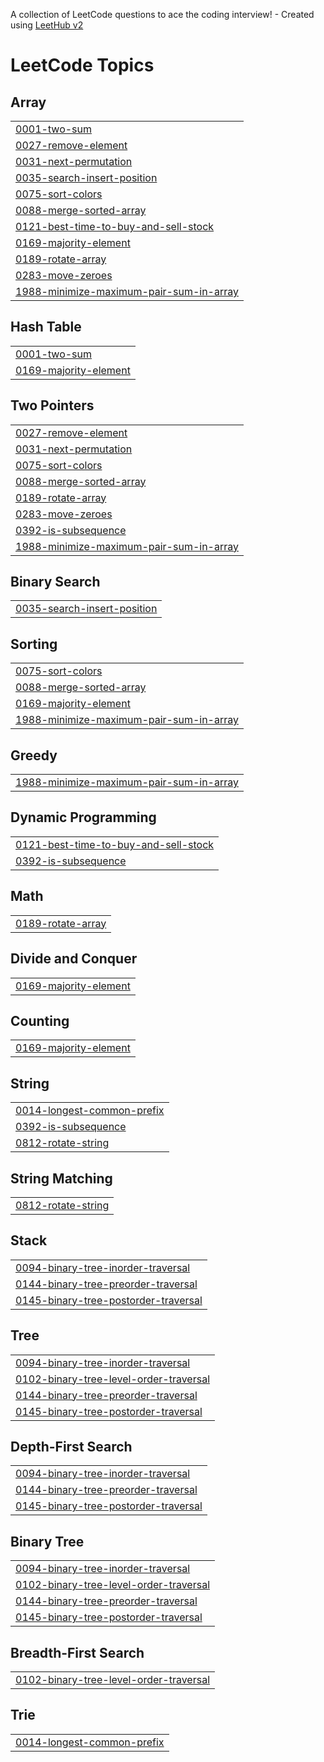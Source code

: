 A collection of LeetCode questions to ace the coding interview! - Created using [LeetHub v2](https://github.com/arunbhardwaj/LeetHub-2.0)
<!---LeetCode Topics Start-->
# LeetCode Topics
## Array
|  |
| ------- |
| [0001-two-sum](https://github.com/khomathi1085/DSA/tree/master/0001-two-sum) |
| [0027-remove-element](https://github.com/khomathi1085/DSA/tree/master/0027-remove-element) |
| [0031-next-permutation](https://github.com/khomathi1085/DSA/tree/master/0031-next-permutation) |
| [0035-search-insert-position](https://github.com/khomathi1085/DSA/tree/master/0035-search-insert-position) |
| [0075-sort-colors](https://github.com/khomathi1085/DSA/tree/master/0075-sort-colors) |
| [0088-merge-sorted-array](https://github.com/khomathi1085/DSA/tree/master/0088-merge-sorted-array) |
| [0121-best-time-to-buy-and-sell-stock](https://github.com/khomathi1085/DSA/tree/master/0121-best-time-to-buy-and-sell-stock) |
| [0169-majority-element](https://github.com/khomathi1085/DSA/tree/master/0169-majority-element) |
| [0189-rotate-array](https://github.com/khomathi1085/DSA/tree/master/0189-rotate-array) |
| [0283-move-zeroes](https://github.com/khomathi1085/DSA/tree/master/0283-move-zeroes) |
| [1988-minimize-maximum-pair-sum-in-array](https://github.com/khomathi1085/DSA/tree/master/1988-minimize-maximum-pair-sum-in-array) |
## Hash Table
|  |
| ------- |
| [0001-two-sum](https://github.com/khomathi1085/DSA/tree/master/0001-two-sum) |
| [0169-majority-element](https://github.com/khomathi1085/DSA/tree/master/0169-majority-element) |
## Two Pointers
|  |
| ------- |
| [0027-remove-element](https://github.com/khomathi1085/DSA/tree/master/0027-remove-element) |
| [0031-next-permutation](https://github.com/khomathi1085/DSA/tree/master/0031-next-permutation) |
| [0075-sort-colors](https://github.com/khomathi1085/DSA/tree/master/0075-sort-colors) |
| [0088-merge-sorted-array](https://github.com/khomathi1085/DSA/tree/master/0088-merge-sorted-array) |
| [0189-rotate-array](https://github.com/khomathi1085/DSA/tree/master/0189-rotate-array) |
| [0283-move-zeroes](https://github.com/khomathi1085/DSA/tree/master/0283-move-zeroes) |
| [0392-is-subsequence](https://github.com/khomathi1085/DSA/tree/master/0392-is-subsequence) |
| [1988-minimize-maximum-pair-sum-in-array](https://github.com/khomathi1085/DSA/tree/master/1988-minimize-maximum-pair-sum-in-array) |
## Binary Search
|  |
| ------- |
| [0035-search-insert-position](https://github.com/khomathi1085/DSA/tree/master/0035-search-insert-position) |
## Sorting
|  |
| ------- |
| [0075-sort-colors](https://github.com/khomathi1085/DSA/tree/master/0075-sort-colors) |
| [0088-merge-sorted-array](https://github.com/khomathi1085/DSA/tree/master/0088-merge-sorted-array) |
| [0169-majority-element](https://github.com/khomathi1085/DSA/tree/master/0169-majority-element) |
| [1988-minimize-maximum-pair-sum-in-array](https://github.com/khomathi1085/DSA/tree/master/1988-minimize-maximum-pair-sum-in-array) |
## Greedy
|  |
| ------- |
| [1988-minimize-maximum-pair-sum-in-array](https://github.com/khomathi1085/DSA/tree/master/1988-minimize-maximum-pair-sum-in-array) |
## Dynamic Programming
|  |
| ------- |
| [0121-best-time-to-buy-and-sell-stock](https://github.com/khomathi1085/DSA/tree/master/0121-best-time-to-buy-and-sell-stock) |
| [0392-is-subsequence](https://github.com/khomathi1085/DSA/tree/master/0392-is-subsequence) |
## Math
|  |
| ------- |
| [0189-rotate-array](https://github.com/khomathi1085/DSA/tree/master/0189-rotate-array) |
## Divide and Conquer
|  |
| ------- |
| [0169-majority-element](https://github.com/khomathi1085/DSA/tree/master/0169-majority-element) |
## Counting
|  |
| ------- |
| [0169-majority-element](https://github.com/khomathi1085/DSA/tree/master/0169-majority-element) |
## String
|  |
| ------- |
| [0014-longest-common-prefix](https://github.com/khomathi1085/DSA/tree/master/0014-longest-common-prefix) |
| [0392-is-subsequence](https://github.com/khomathi1085/DSA/tree/master/0392-is-subsequence) |
| [0812-rotate-string](https://github.com/khomathi1085/DSA/tree/master/0812-rotate-string) |
## String Matching
|  |
| ------- |
| [0812-rotate-string](https://github.com/khomathi1085/DSA/tree/master/0812-rotate-string) |
## Stack
|  |
| ------- |
| [0094-binary-tree-inorder-traversal](https://github.com/khomathi1085/DSA/tree/master/0094-binary-tree-inorder-traversal) |
| [0144-binary-tree-preorder-traversal](https://github.com/khomathi1085/DSA/tree/master/0144-binary-tree-preorder-traversal) |
| [0145-binary-tree-postorder-traversal](https://github.com/khomathi1085/DSA/tree/master/0145-binary-tree-postorder-traversal) |
## Tree
|  |
| ------- |
| [0094-binary-tree-inorder-traversal](https://github.com/khomathi1085/DSA/tree/master/0094-binary-tree-inorder-traversal) |
| [0102-binary-tree-level-order-traversal](https://github.com/khomathi1085/DSA/tree/master/0102-binary-tree-level-order-traversal) |
| [0144-binary-tree-preorder-traversal](https://github.com/khomathi1085/DSA/tree/master/0144-binary-tree-preorder-traversal) |
| [0145-binary-tree-postorder-traversal](https://github.com/khomathi1085/DSA/tree/master/0145-binary-tree-postorder-traversal) |
## Depth-First Search
|  |
| ------- |
| [0094-binary-tree-inorder-traversal](https://github.com/khomathi1085/DSA/tree/master/0094-binary-tree-inorder-traversal) |
| [0144-binary-tree-preorder-traversal](https://github.com/khomathi1085/DSA/tree/master/0144-binary-tree-preorder-traversal) |
| [0145-binary-tree-postorder-traversal](https://github.com/khomathi1085/DSA/tree/master/0145-binary-tree-postorder-traversal) |
## Binary Tree
|  |
| ------- |
| [0094-binary-tree-inorder-traversal](https://github.com/khomathi1085/DSA/tree/master/0094-binary-tree-inorder-traversal) |
| [0102-binary-tree-level-order-traversal](https://github.com/khomathi1085/DSA/tree/master/0102-binary-tree-level-order-traversal) |
| [0144-binary-tree-preorder-traversal](https://github.com/khomathi1085/DSA/tree/master/0144-binary-tree-preorder-traversal) |
| [0145-binary-tree-postorder-traversal](https://github.com/khomathi1085/DSA/tree/master/0145-binary-tree-postorder-traversal) |
## Breadth-First Search
|  |
| ------- |
| [0102-binary-tree-level-order-traversal](https://github.com/khomathi1085/DSA/tree/master/0102-binary-tree-level-order-traversal) |
## Trie
|  |
| ------- |
| [0014-longest-common-prefix](https://github.com/khomathi1085/DSA/tree/master/0014-longest-common-prefix) |
<!---LeetCode Topics End-->